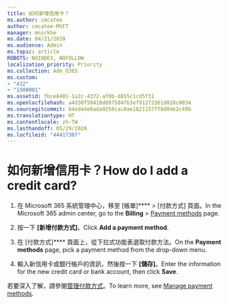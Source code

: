 ```yaml
---
title: 如何新增信用卡？
ms.author: cmcatee
author: cmcatee-MSFT
manager: mnirkhe
ms.date: 04/21/2020
ms.audience: Admin
ms.topic: article
ROBOTS: NOINDEX, NOFOLLOW
localization_priority: Priority
ms.collection: Adm_O365
ms.custom:
- "432"
- "1500001"
ms.assetid: fbce8401-1a2c-4372-af0b-d855c1cd5f31
ms.openlocfilehash: a4d30f59410d897584fb3ef91273361d028c0034
ms.sourcegitcommit: 64ed44e6ada9250cac8ae1621157f78d0de2c49b
ms.translationtype: HT
ms.contentlocale: zh-TW
ms.lasthandoff: 05/29/2020
ms.locfileid: "44417307"
---
```

# <a name="how-do-i-add-a-credit-card"></a><span data-ttu-id="3c626-102">如何新增信用卡？</span><span class="sxs-lookup"><span data-stu-id="3c626-102">How do I add a credit card?</span></span>

1. <span data-ttu-id="3c626-103">在 Microsoft 365 系統管理中心，移至 [帳單]\*\*\*\* \> [付款方式][](https://go.microsoft.com/fwlink/p/?linkid=2018806) 頁面。</span><span class="sxs-lookup"><span data-stu-id="3c626-103">In the Microsoft 365 admin center, go to the **Billing** \> [Payment methods](https://go.microsoft.com/fwlink/p/?linkid=2018806) page.</span></span>

2. <span data-ttu-id="3c626-104">按一下 **[新增付款方式]**。</span><span class="sxs-lookup"><span data-stu-id="3c626-104">Click **Add a payment method**.</span></span>

3. <span data-ttu-id="3c626-105">在 [付款方式]\*\*\*\* 頁面上，從下拉式功能表選取付款方法。</span><span class="sxs-lookup"><span data-stu-id="3c626-105">On the **Payment methods** page, pick a payment method from the drop-down menu.</span></span>

4. <span data-ttu-id="3c626-106">輸入新信用卡或銀行帳戶的資訊，然後按一下 **[儲存]**。</span><span class="sxs-lookup"><span data-stu-id="3c626-106">Enter the information for the new credit card or bank account, then click **Save**.</span></span>

<span data-ttu-id="3c626-107">若要深入了解，請參閱[管理付款方式](https://docs.microsoft.com/microsoft-365/commerce/billing-and-payments/manage-payment-methods)。</span><span class="sxs-lookup"><span data-stu-id="3c626-107">To learn more, see [Manage payment methods](https://docs.microsoft.com/microsoft-365/commerce/billing-and-payments/manage-payment-methods).</span></span>
